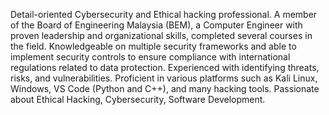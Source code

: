 Detail-oriented Cybersecurity and Ethical hacking professional. A member of the Board of Engineering Malaysia (BEM), a Computer Engineer with proven leadership and organizational skills, completed several courses in the field. Knowledgeable on multiple security frameworks and able to implement security controls to ensure compliance with international regulations related to data protection. Experienced with identifying threats, risks, and vulnerabilities. Proficient in various platforms such as Kali Linux, Windows, VS Code (Python and C++), and many hacking tools. Passionate about Ethical Hacking, Cybersecurity, Software Development.